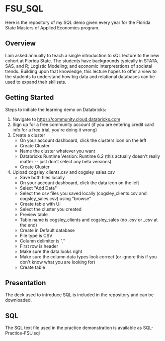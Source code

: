 # FSU_SQL
Here is the repository of my SQL demo given every year for the Florida State Masters of Applied Economics program.
 
## Overview
I am asked annually to teach a single introduction to sQL lecture to the new cohort at Florida State. The students have backgrounds typically in STATA, SAS, and R; Logistic Modeling; and economic interpretations of societal trends. Building upon that knowledge, this lecture hopes to offer a view to the students to understand how big data and relational databases can be used to expand their skillsets. 

## Getting Started
Steps to initiate the learning demo on Databricks:

1. Navigate to https://community.cloud.databricks.com
2. Sign up for a free community account (if you are entering credit card info for a free trial, you're doing it wrong)
3. Create a cluster
    - On your account dashboard, click the clusters icon on the left
    - Create Cluster 
    - Name the cluster whatever you want
    - Databricks Runtime Version: Runtime 6.2 (this actually doesn't really matter -- just don't select any beta versions)
    - Create Cluster
4. Upload cogsley_clients.csv and cogsley_sales.csv
    - Save both files locally
    - On your account dashboard, click the data icon on the left
    - Select "Add Data"
    - Select the csv files you saved locally (cogsley_clients.csv and cogsley_sales.csv) using "browse"
    - Create table with UI
    - Select the cluster you created
    - Preview table
    - Table name is cogsley_clients and cogsley_sales (no .csv or _csv at the end)
    - Create in Default database
    - File type is CSV
    - Column delimiter is ","
    - First row is header
    - Make sure the data looks right
    - Make sure the column data types look correct (or ignore this if you don't know what you are looking for)
    - Create table

## Presentation
The deck used to introduce SQL is included in the repository and can be downloaded.

## SQL
The SQL text file used in the practice demonstration is available as SQL-Practice-FSU.sql
